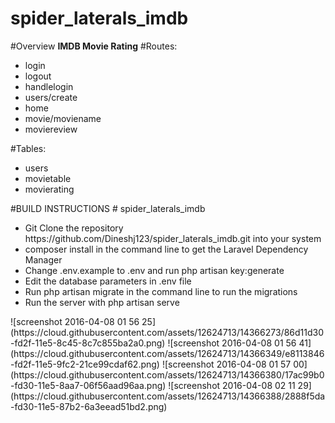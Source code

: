 # spider_laterals_imdb
#Overview
<strong>IMDB Movie Rating</strong>
#Routes:
<ul>
<li>login</li>
<li>logout</li>
<li>handlelogin</li>
<li>users/create</li>
<li>home</li>
<li>movie/moviename</li>
<li>moviereview</li>
</ul>
#Tables:
<ul>
<li>users</li>
<li>movietable</li>
<li>movierating</li>
</ul>
#BUILD INSTRUCTIONS
# spider_laterals_imdb
<p>
</p>
<ul>
<li>Git Clone the repository https://github.com/Dineshj123/spider_laterals_imdb.git into your system</li>
<li>composer install in the command line to get the Laravel Dependency Manager</li>
<li>Change .env.example to .env and run php artisan key:generate</li>
<li>Edit the database parameters in .env file</li>
<li>Run php artisan migrate in the command line to run the migrations</li>
<li>Run the server with php artisan serve</li>
</ul>
![screenshot 2016-04-08 01 56 25](https://cloud.githubusercontent.com/assets/12624713/14366273/86d11d30-fd2f-11e5-8c45-8c7c855ba2a0.png)
![screenshot 2016-04-08 01 56 41](https://cloud.githubusercontent.com/assets/12624713/14366349/e8113846-fd2f-11e5-9fc2-21ce99cdaf62.png)
![screenshot 2016-04-08 01 57 00](https://cloud.githubusercontent.com/assets/12624713/14366380/17ac99b0-fd30-11e5-8aa7-06f56aad96aa.png)
![screenshot 2016-04-08 02 11 29](https://cloud.githubusercontent.com/assets/12624713/14366388/2888f5da-fd30-11e5-87b2-6a3eead51bd2.png)
